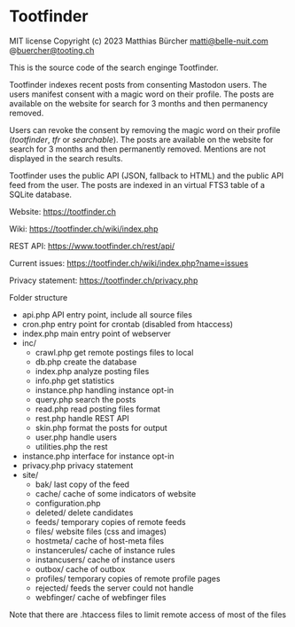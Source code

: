 # Tootfinder

MIT license Copyright (c) 2023 Matthias Bürcher matti@belle-nuit.com @buercher@tooting.ch

This is the source code of the search enginge Tootfinder.

Tootfinder indexes recent posts from consenting Mastodon users. The users
manifest consent with a magic word on their profile. The posts are available on
the website for search for 3 months and then permanency removed.

Users can revoke the consent by removing the magic word on their profile
(*tootfinder*, *tfr* or *searchable*). The posts are available on the website
for search for 3 months and then permanently removed. Mentions are not displayed
in the search results.

Tootfinder uses the public API (JSON, fallback to HTML) and the public API feed from the user. The posts are indexed in an virtual FTS3 table of a SQLite database.

Website: https://tootfinder.ch

Wiki: https://tootfinder.ch/wiki/index.php

REST API: https://www.tootfinder.ch/rest/api/

Current issues: https://tootfinder.ch/wiki/index.php?name=issues

Privacy statement: https://tootfinder.ch/privacy.php

Folder structure

- api.php API entry point, include all source files
- cron.php entry point for crontab (disabled from htaccess)
- index.php main entry point of webserver
- inc/
	- crawl.php get remote postings files to local
	- db.php create the database
	- index.php analyze posting files
	- info.php get statistics
	- instance.php handling instance opt-in
	- query.php search the posts
	- read.php read posting files format 
	- rest.php handle REST API
	- skin.php format the posts for output
	- user.php handle users
	- utilities.php the rest
- instance.php interface for instance opt-in
- privacy.php privacy statement
- site/
	- bak/ last copy of the feed
	- cache/ cache of some indicators of website
	- configuration.php
	- deleted/ delete candidates
	- feeds/ temporary copies of remote feeds
	- files/ website files (css and images)
	- hostmeta/ cache of host-meta files
	- instancerules/ cache of instance rules
	- instancusers/ cache of instance users
	- outbox/ cache of outbox 
	- profiles/ temporary copies of remote profile pages
	- rejected/ feeds the server could not handle
	- webfinger/ cache of webfinger files

Note that there are .htaccess files to limit remote access of most of the files
